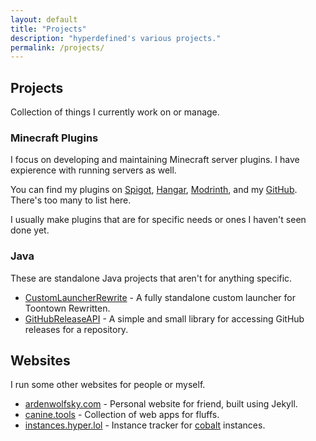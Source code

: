 ```yaml
---
layout: default
title: "Projects"
description: "hyperdefined's various projects."
permalink: /projects/
---
```

## Projects
Collection of things I currently work on or manage.
### Minecraft Plugins
I focus on developing and maintaining Minecraft server plugins. I have  expierence with running servers as well.

You can find my plugins on [Spigot](https://www.spigotmc.org/resources/authors/hyperdefined.599050/), [Hangar](https://hangar.papermc.io/hyperdefined), [Modrinth](https://modrinth.com/user/hyperdefined), and my [GitHub](https://github.com/hyperdefined?tab=repositories). There's too many to list here.

I usually make plugins that are for specific needs or ones I haven't seen done yet.
### Java
These are standalone Java projects that aren't for anything specific.
* [CustomLauncherRewrite](https://github.com/hyperdefined/CustomLauncherRewrite) - A fully standalone custom launcher for Toontown Rewritten.
* [GitHubReleaseAPI](https://github.com/hyperdefined/GitHubReleaseAPI) - A simple and small library for accessing GitHub releases for a repository.

## Websites
I run some other websites for people or myself.
* [ardenwolfsky.com](https://ardenwolfsky.com) - Personal website for friend, built using Jekyll.
* [canine.tools](https://canine.tools) - Collection of web apps for fluffs.
* [instances.hyper.lol](https://instances.hyper.lol) - Instance tracker for [cobalt](https://github.com/wukko/cobalt) instances.